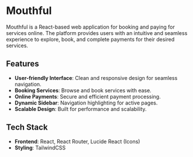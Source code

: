  # Mouthful

Mouthful is a React-based web application for booking and paying for services online. The platform provides users with an intuitive and seamless experience to explore, book, and complete payments for their desired services.

## Features

- **User-friendly Interface**: Clean and responsive design for seamless navigation.
- **Booking Services**: Browse and book services with ease.
- **Online Payments**: Secure and efficient payment processing.
- **Dynamic Sidebar**: Navigation highlighting for active pages.
- **Scalable Design**: Built for performance and scalability.

## Tech Stack

- **Frontend**: React, React Router, Lucide React (Icons)
- **Styling**: TailwindCSS  
